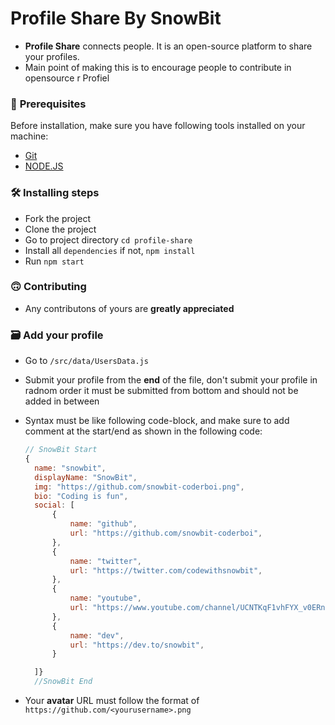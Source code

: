 # Profile Share By SnowBit
- **Profile Share** connects people. It is an open-source platform to share your profiles.
- Main point of making this is to encourage people to contribute in opensource
r Profiel
<!-- Image -->

### 🚦 **Prerequisites**
Before installation, make sure you have following tools installed on your machine:
- [Git](https://git-scm.com/downloads)
- [NODE.JS](https://nodejs.org/en/download/)
### 🛠 **Installing steps**
- Fork the project
- Clone the project
- Go to project directory `cd profile-share`
- Install all `dependencies` if not, `npm install`
- Run `npm start`

### 🙃 **Contributing**
- Any contributons of yours are **greatly appreciated**


### 🗃 **Add your profile**
- Go to `/src/data/UsersData.js`
- Submit your profile from the **end** of the file, don't submit your profile in radnom order it must be submitted from bottom and should not be added in between
- Syntax must be like following code-block, and make sure to add comment at the start/end as shown in the following code:

  ```js
  // SnowBit Start
  {
    name: "snowbit",
    displayName: "SnowBit",
    img: "https://github.com/snowbit-coderboi.png",
    bio: "Coding is fun",
    social: [
        {
            name: "github",
            url: "https://github.com/snowbit-coderboi",
        },
        {
            name: "twitter",
            url: "https://twitter.com/codewithsnowbit",
        },
        {
            name: "youtube",
            url: "https://www.youtube.com/channel/UCNTKqF1vhFYX_v0ERnUa1RQ",
        },
        {
            name: "dev",
            url: "https://dev.to/snowbit",
        }

    ]}
    //SnowBit End

- Your **avatar** URL must follow the format of `https://github.com/<yourusername>.png`